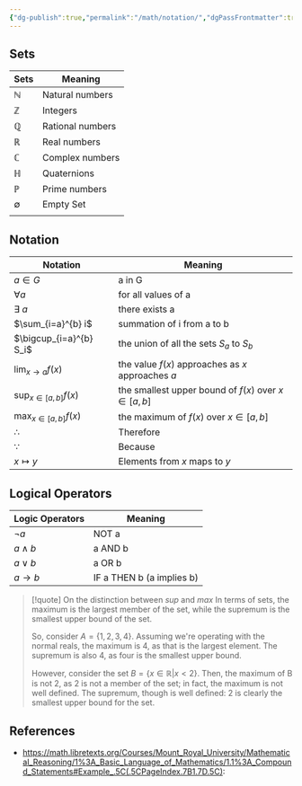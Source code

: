 ```yaml
---
{"dg-publish":true,"permalink":"/math/notation/","dgPassFrontmatter":true,"noteIcon":""}
---
```



## Sets
| Sets         | Meaning          |
| ------------ | ---------------- |
| $\mathbb{N}$ | Natural numbers  |
| $\mathbb{Z}$ | Integers         |
| $\mathbb{Q}$ | Rational numbers |
| $\mathbb{R}$ | Real numbers     |
| $\mathbb{C}$ | Complex numbers  |
| $\mathbb{H}$ | Quaternions      |
| $\mathbb{P}$ | Prime numbers    |
| $\emptyset$  | Empty Set        |
|              |                  |
## Notation

| Notation                      | Meaning                                               |
| ----------------------------- | ----------------------------------------------------- |
| $a \in G$                     | a in G                                                |
| $\forall a$                   | for all values of a                                   |
| $\exists\ a$                  | there exists a                                        |
| $\sum_{i=a}^{b} i$            | summation of i from a to b                            |
| $\bigcup_{i=a}^{b} S_i$       | the union of all the sets $S_a$ to $S_b$              |
| $\lim_{x \rightarrow a} f(x)$ | the value $f(x)$ approaches as $x$ approaches $a$     |
| $\sup_{x \in [a,b]} f(x)$     | the smallest upper bound of $f(x)$ over $x \in [a,b]$ |
| $\max_{x \in [a,b]} f(x)$     | the maximum of $f(x)$ over $x \in [a,b]$              |
| $\therefore$                  | Therefore                                             |
| $\because$                    | Because                                               |
| $x \mapsto y$                 | Elements from $x$ maps to $y$                         |


## Logical Operators
| Logic Operators   | Meaning                   |
| ----------------- | ------------------------- |
| $\neg a$          | NOT a                     |
| $a \wedge b$      | a AND b                   |
| $a \vee b$        | a OR b                    |
| $a \rightarrow b$ | IF a THEN b (a implies b) |




> [!quote] On the distinction between $sup$ and $max$
> In terms of sets, the maximum is the largest member of the set, while the supremum is the smallest upper bound of the set.
> 
> So, consider $A=\{1,2,3,4\}$. Assuming we're operating with the normal reals, the maximum is 4, as that is the largest element. The supremum is also 4, as four is the smallest upper bound.
> 
> However, consider the set $B=\{x\in \mathbb{R}| x<2\}$. Then, the maximum of B is not 2, as 2 is not a member of the set; in fact, the maximum is not well defined. The supremum, though is well defined: 2 is clearly the smallest upper bound for the set.

## References
- https://math.libretexts.org/Courses/Mount_Royal_University/Mathematical_Reasoning/1%3A_Basic_Language_of_Mathematics/1.1%3A_Compound_Statements#Example_.5C(.5CPageIndex.7B1.7D.5C):